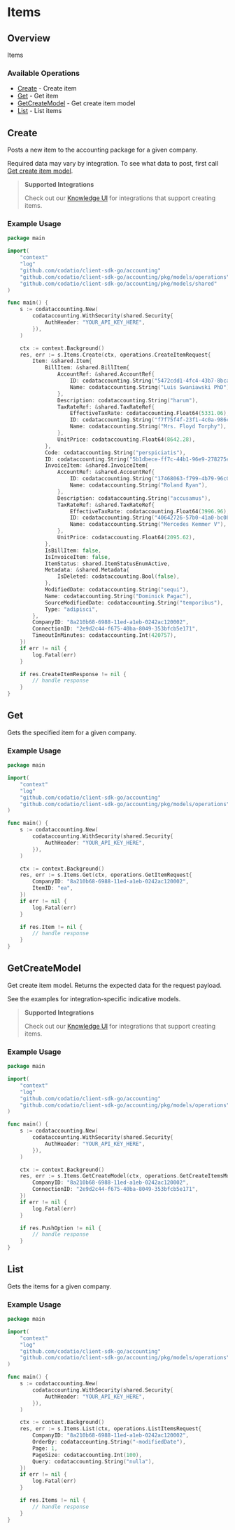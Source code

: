 # Items

## Overview

Items

### Available Operations

* [Create](#create) - Create item
* [Get](#get) - Get item
* [GetCreateModel](#getcreatemodel) - Get create item model
* [List](#list) - List items

## Create

Posts a new item to the accounting package for a given company.

Required data may vary by integration. To see what data to post, first call [Get create item model](https://docs.codat.io/accounting-api#/operations/get-create-items-model).

> **Supported Integrations**
> 
> Check out our [Knowledge UI](https://knowledge.codat.io/supported-features/accounting?view=tab-by-data-type&dataType=items) for integrations that support creating items.

### Example Usage

```go
package main

import(
	"context"
	"log"
	"github.com/codatio/client-sdk-go/accounting"
	"github.com/codatio/client-sdk-go/accounting/pkg/models/operations"
	"github.com/codatio/client-sdk-go/accounting/pkg/models/shared"
)

func main() {
    s := codataccounting.New(
        codataccounting.WithSecurity(shared.Security{
            AuthHeader: "YOUR_API_KEY_HERE",
        }),
    )

    ctx := context.Background()
    res, err := s.Items.Create(ctx, operations.CreateItemRequest{
        Item: &shared.Item{
            BillItem: &shared.BillItem{
                AccountRef: &shared.AccountRef{
                    ID: codataccounting.String("5472cdd1-4fc4-43b7-8bca-88fa70c43351"),
                    Name: codataccounting.String("Luis Swaniawski PhD"),
                },
                Description: codataccounting.String("harum"),
                TaxRateRef: &shared.TaxRateRef{
                    EffectiveTaxRate: codataccounting.Float64(5331.06),
                    ID: codataccounting.String("f7f75f4f-23f1-4c0a-986c-3ae7d7b67fee"),
                    Name: codataccounting.String("Mrs. Floyd Torphy"),
                },
                UnitPrice: codataccounting.Float64(8642.28),
            },
            Code: codataccounting.String("perspiciatis"),
            ID: codataccounting.String("5b1dbece-ff7c-44b1-96e9-278275eea768"),
            InvoiceItem: &shared.InvoiceItem{
                AccountRef: &shared.AccountRef{
                    ID: codataccounting.String("17468063-f799-4b79-96c0-b0fa0bb20a40"),
                    Name: codataccounting.String("Roland Ryan"),
                },
                Description: codataccounting.String("accusamus"),
                TaxRateRef: &shared.TaxRateRef{
                    EffectiveTaxRate: codataccounting.Float64(3996.96),
                    ID: codataccounting.String("40642726-57b0-41a0-bc08-fd3921c25793"),
                    Name: codataccounting.String("Mercedes Kemmer V"),
                },
                UnitPrice: codataccounting.Float64(2095.62),
            },
            IsBillItem: false,
            IsInvoiceItem: false,
            ItemStatus: shared.ItemStatusEnumActive,
            Metadata: &shared.Metadata{
                IsDeleted: codataccounting.Bool(false),
            },
            ModifiedDate: codataccounting.String("sequi"),
            Name: codataccounting.String("Dominick Pagac"),
            SourceModifiedDate: codataccounting.String("temporibus"),
            Type: "adipisci",
        },
        CompanyID: "8a210b68-6988-11ed-a1eb-0242ac120002",
        ConnectionID: "2e9d2c44-f675-40ba-8049-353bfcb5e171",
        TimeoutInMinutes: codataccounting.Int(420757),
    })
    if err != nil {
        log.Fatal(err)
    }

    if res.CreateItemResponse != nil {
        // handle response
    }
}
```

## Get

Gets the specified item for a given company.

### Example Usage

```go
package main

import(
	"context"
	"log"
	"github.com/codatio/client-sdk-go/accounting"
	"github.com/codatio/client-sdk-go/accounting/pkg/models/operations"
)

func main() {
    s := codataccounting.New(
        codataccounting.WithSecurity(shared.Security{
            AuthHeader: "YOUR_API_KEY_HERE",
        }),
    )

    ctx := context.Background()
    res, err := s.Items.Get(ctx, operations.GetItemRequest{
        CompanyID: "8a210b68-6988-11ed-a1eb-0242ac120002",
        ItemID: "ea",
    })
    if err != nil {
        log.Fatal(err)
    }

    if res.Item != nil {
        // handle response
    }
}
```

## GetCreateModel

Get create item model. Returns the expected data for the request payload.

See the examples for integration-specific indicative models.

> **Supported Integrations**
> 
> Check out our [Knowledge UI](https://knowledge.codat.io/supported-features/accounting?view=tab-by-data-type&dataType=items) for integrations that support creating items.

### Example Usage

```go
package main

import(
	"context"
	"log"
	"github.com/codatio/client-sdk-go/accounting"
	"github.com/codatio/client-sdk-go/accounting/pkg/models/operations"
)

func main() {
    s := codataccounting.New(
        codataccounting.WithSecurity(shared.Security{
            AuthHeader: "YOUR_API_KEY_HERE",
        }),
    )

    ctx := context.Background()
    res, err := s.Items.GetCreateModel(ctx, operations.GetCreateItemsModelRequest{
        CompanyID: "8a210b68-6988-11ed-a1eb-0242ac120002",
        ConnectionID: "2e9d2c44-f675-40ba-8049-353bfcb5e171",
    })
    if err != nil {
        log.Fatal(err)
    }

    if res.PushOption != nil {
        // handle response
    }
}
```

## List

Gets the items for a given company.

### Example Usage

```go
package main

import(
	"context"
	"log"
	"github.com/codatio/client-sdk-go/accounting"
	"github.com/codatio/client-sdk-go/accounting/pkg/models/operations"
)

func main() {
    s := codataccounting.New(
        codataccounting.WithSecurity(shared.Security{
            AuthHeader: "YOUR_API_KEY_HERE",
        }),
    )

    ctx := context.Background()
    res, err := s.Items.List(ctx, operations.ListItemsRequest{
        CompanyID: "8a210b68-6988-11ed-a1eb-0242ac120002",
        OrderBy: codataccounting.String("-modifiedDate"),
        Page: 1,
        PageSize: codataccounting.Int(100),
        Query: codataccounting.String("nulla"),
    })
    if err != nil {
        log.Fatal(err)
    }

    if res.Items != nil {
        // handle response
    }
}
```
